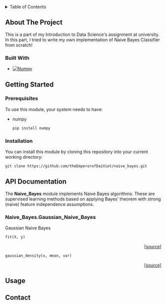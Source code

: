 <!-- TABLE OF CONTENTS -->
<details>
  <summary>Table of Contents</summary>
  <ol>
    <li>
      <a href="#about-the-project">About The Project</a>
      <ul>
        <li><a href="#built-with">Built With</a></li>
      </ul>
    </li>
    <li>
      <a href="#getting-started">Getting Started</a>
      <ul>
        <li><a href="#prerequisites">Prerequisites</a></li>
        <li><a href="#installation">Installation</a></li>
      </ul>
    </li>
    <li><a href="#api-documentation">API Documentation</li>
    <li><a href="#usage">Usage</a></li>
    <li><a href="#contact">Contact</a></li>
  </ol>
</details>


## About The Project

This is a part of my Introduction to Data Science's assignment at university. In this part, I tried to write my own implementation of Naive Bayes Classifier from scratch!



### Built With

* [![Numpy][Numpy-shield]][Numpy-url]



## Getting Started

### Prerequisites
To use this module, your system needs to have:
* numpy
    ```sh
    pip install numpy
    ```

### Installation
You can install this module by cloning this repository into your current working directory:
```sh
git clone https://github.com/theEmperorofDaiViet/naive_bayes.git
```

## API Documentation
The **Naive_Bayes** module implements Naive Bayes algorithms. These are supervised learning methods based on applying Bayes’ theorem with strong (naive) feature independence assumptions.

### Naive_Bayes.Gaussian_Naive_Bayes
Gaussian Naive Bayes

```python
fit(X, y)
```
<p align="right">[<a href="/Naive_Bayes.py#fit">source</a>]</p>

```python
gaussian_density(x, mean, var)
```
<p align="right">[<a href="/Naive_Bayes.py#gaussian_density">source</a>]</p>


## Usage



## Contact



<!-- MARKDOWN LINKS & IMAGES -->
[Numpy-shield]: https://img.shields.io/badge/numpy-%23013243.svg?style=for-the-badge&logo=numpy&logoColor=white
[Numpy-url]: https://numpy.org
